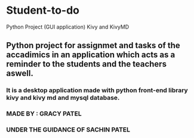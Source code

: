 # Student-to-do
Python Project (GUI application) Kivy and KivyMD

## Python project for assignmet and tasks of the accadimics in an application which acts as a reminder to the students and the teachers aswell.
### It is a desktop application made with python front-end library kivy and kivy md and mysql database.

### MADE BY : GRACY PATEL
### UNDER THE GUIDANCE OF SACHIN PATEL
